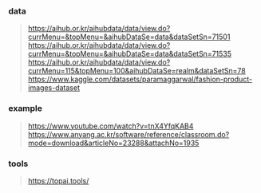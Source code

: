 ### data
> https://aihub.or.kr/aihubdata/data/view.do?currMenu=&topMenu=&aihubDataSe=data&dataSetSn=71501
> https://aihub.or.kr/aihubdata/data/view.do?currMenu=&topMenu=&aihubDataSe=data&dataSetSn=71535
> https://aihub.or.kr/aihubdata/data/view.do?currMenu=115&topMenu=100&aihubDataSe=realm&dataSetSn=78
> https://www.kaggle.com/datasets/paramaggarwal/fashion-product-images-dataset

### example
> https://www.youtube.com/watch?v=tnX4YfqKAB4
> https://www.anyang.ac.kr/software/reference/classroom.do?mode=download&articleNo=23288&attachNo=1935

### tools
> https://topai.tools/
